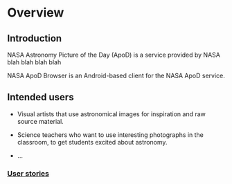 # Overview

## Introduction

NASA Astronomy Picture of the Day (ApoD) is a service provided by NASA blah blah blah blah

NASA ApoD Browser is an Android-based client for the NASA ApoD service.

## Intended users

* Visual artists that use astronomical images for inspiration and raw source material.

* Science teachers who want to use interesting photographs in the classroom, to get students excited about astronomy.

* &hellip;

### [User stories](user-stories.md)  